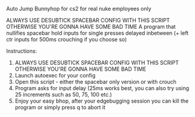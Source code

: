 Auto Jump Bunnyhop for cs2
for real nuke employees only


ALWAYS USE DESUBTICK SPACEBAR CONFIG WITH THIS SCRIPT OTHERWISE YOU'RE GONNA HAVE SOME BAD TIME
A program that nullifies spacebar hold inputs for single presses delayed inbetween (+ left ctr inputs for 500ms crouching if you choose so)


Instructions:
1. ALWAYS USE DESUBTICK SPACEBAR CONFIG WITH THIS SCRIPT OTHERWISE YOU'RE GONNA HAVE SOME BAD TIME
2. Launch autoexec for your config
3. Open this script - either the spacebar only version or with crouch
4. Program asks for input delay (25ms works best, you can also try using 25 increments such as 50, 75, 100 etc.)
5. Enjoy your easy bhop, after your edgebugging session you can kill the program or simply press q to abort it


